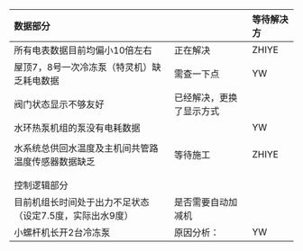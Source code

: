 | 数据部分 |  | 等待解决方 |
| :--- | :--- | :--- |
| 所有电表数据目前均偏小10倍左右 | 正在解决 | ZHIYE |
| 屋顶7，8号一次冷冻泵（特灵机）缺乏耗电数据 | 需查一下点 | YW |
| 阀门状态显示不够友好 | 已经解决，更换了显示方式 |  |
| 水环热泵机组的泵没有电耗数据 |  | YW |
|  |  |  |
| 水系统总供回水温度及主机间共管路温度传感器数据缺乏 | 等待施工 | ZHIYE |
|  |  |  |
|  |  |  |
| 控制逻辑部分 |  |  |
| 目前机组长时间处于出力不足状态（设定7.5度，实际出水9度） | 是否需要自动加减机 |  |
| 小螺杆机长开2台冷冻泵 | 原因分析： | YW |



